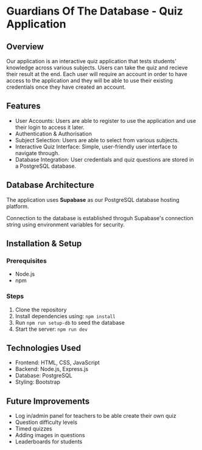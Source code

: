 # Guardians Of The Database - Quiz Application

## Overview
Our application is an interactive quiz application that tests students' knowledge across various subjects. Users can take the quiz and recieve their result at the end. Each user will require an account in order to have access to the application and they will be able to use their existing credentials once they have created an account.

## Features
- User Accounts: Users are able to register to use the application and use their login to access it later.
- Authentication & Authorisation
- Subject Selection: Users are able to select from various subjects.
- Interactive Quiz Interface: Simple, user-friendly user interface to navigate through.
- Database Integration: User credentials and quiz questions are stored in a PostgreSQL database.

## Database Architecture
The application uses **Supabase** as our PostgreSQL database hosting platform.

Connection to the database is established throguh Supabase's connection string using environment variables for security.

## Installation & Setup

### Prerequisites
- Node.js
- npm

### Steps
1. Clone the repository
2. Install dependencies using: `npm install`
3. Run `npm run setup-db` to seed the database
4. Start the server: `npm run dev`

## Technologies Used
- Frontend: HTML, CSS, JavaScript
- Backend: Node.js, Express.js
- Database: PostgreSQL
- Styling: Bootstrap


## Future Improvements
- Log in/admin panel for teachers to be able create their own quiz
- Question difficulty levels
- Timed quizzes
- Adding images in questions
- Leaderboards for students